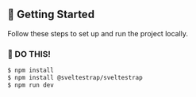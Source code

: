 ## 🚀 Getting Started

Follow these steps to set up and run the project locally.

### 📌 DO THIS!

```sh
$ npm install
$ npm install @sveltestrap/sveltestrap
$ npm run dev
